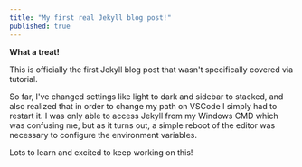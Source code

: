 ```yaml
---
title: "My first real Jekyll blog post!"
published: true
---
```


**What a treat!**

This is officially the first Jekyll blog post that wasn't specifically covered via tutorial.

So far, I've changed settings like light to dark and sidebar to stacked, and also realized that in order to change my path on VSCode I simply had to restart it.  I was only able to access Jekyll from my Windows CMD which was confusing me, but as it turns out, a simple reboot of the editor was necessary to configure the environment variables.

Lots to learn and excited to keep working on this!